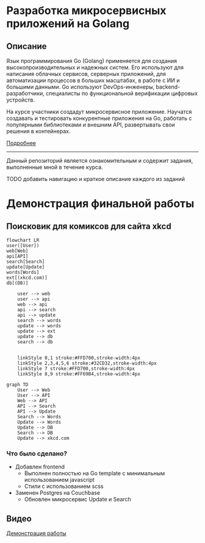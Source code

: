 # Разработка микросервисных приложений на Golang

## Описание
Язык программирования Go (Golang) применяется для создания высокопроизводительных и надежных систем. Его используют для написания облачных сервисов, серверных приложений, для автоматизации процессов в больших масштабах, в работе с ИИ и большими данными.
Go используют DevOps-инженеры, backend-разработчики, специалисты по функциональной верификации цифровых устройств.

На курсе участники создадут микросервисное приложение. Научатся создавать и тестировать конкурентные приложения на Go, работать с популярными библиотеками и внешним API, развертывать свои решения в контейнерах.

[Подробнее](https://careers.yadro.com/practical-courses/golang/)

---
Данный репозиторий является ознакомительным и содержит задания, выполненные мной в течение курса. 

TODO добавить навигацию и краткое описание каждого из заданий

# Демонстрация финальной работы
## Поисковик для комиксов для сайта xkcd

```mermaid
flowchart LR
user([User])
web[Web]
api[API]
search[Search]
update[Update]
words[Words]
ext[(xkcd.com)]
db[(DB)]

    user --> web
    user --> api
    web --> api
    api --> search
    api --> update
    search --> words
    update --> words
    update --> ext
    update --> db
    search --> db


    linkStyle 0,1 stroke:#FFD700,stroke-width:4px
    linkStyle 2,3,4,5,6 stroke:#32CD32,stroke-width:4px
    linkStyle 7 stroke:#FFD700,stroke-width:4px
    linkStyle 8,9 stroke:#FF69B4,stroke-width:4px
```

```mermaid
graph TD
    User --> Web
    User --> API
    Web --> API
    API --> Search
    API --> Update
    Search --> Words
    Update --> Words
    Update --> DB
    Search --> DB
    Update --> xkcd.com
```

### Что было сделано?
* Добавлен frontend
  * Выполнен полностью на Go template с минимальным использованием javascript
  * Стили с использованием scss
* Заменен Postgres на Couchbase
  * Обновлен микросервис Update и Search

## Видео
[Демонстрация работы](https://youtu.be/q6A6eaBLETs)
